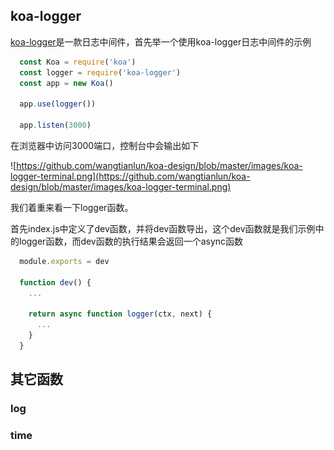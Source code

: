 ## koa-logger

[koa-logger](https://github.com/koajs/logger)是一款日志中间件，首先举一个使用koa-logger日志中间件的示例

```javascript
  const Koa = require('koa')
  const logger = require('koa-logger')
  const app = new Koa()

  app.use(logger())

  app.listen(3000)
```

在浏览器中访问3000端口，控制台中会输出如下

![https://github.com/wangtianlun/koa-design/blob/master/images/koa-logger-terminal.png](https://github.com/wangtianlun/koa-design/blob/master/images/koa-logger-terminal.png)

我们着重来看一下logger函数。

首先index.js中定义了dev函数，并将dev函数导出，这个dev函数就是我们示例中的logger函数，而dev函数的执行结果会返回一个async函数

```javascript
  module.exports = dev

  function dev() {
    ...

    return async function logger(ctx, next) {
      ...
    }
  }
```

## 其它函数

### log

### time